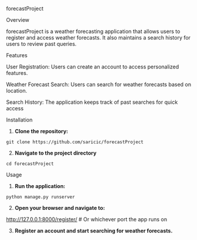 forecastProject

Overview

forecastProject is a weather forecasting application that allows users to register and access weather forecasts. It also maintains a search history for users to review past queries.

Features

User Registration: Users can create an account to access personalized features.

Weather Forecast Search: Users can search for weather forecasts based on location.

Search History: The application keeps track of past searches for quick access

Installation

 1. **Clone the repository:**

  ```git clone https://github.com/saricic/forecastProject```

 2. **Navigate to the project directory**

  ```cd forecastProject```

 Usage

 1. **Run the application:**

  ```python manage.py runserver```

 2. **Open your browser and navigate to:**

  http://127.0.0.1:8000/register/ # Or whichever port the app runs on

 3. **Register an account and start searching for weather forecasts.**

